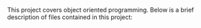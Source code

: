 This project covers object oriented programming. Below is a brief description of files contained in this project:
